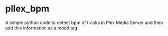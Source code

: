 # pllex_bpm
A simple python code to detect bpm of tracks in Plex Media Server and then add this information as a mood tag
